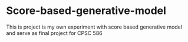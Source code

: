 # Score-based-generative-model
This is project is my own experiment with score based generative model and serve as final project for CPSC 586
